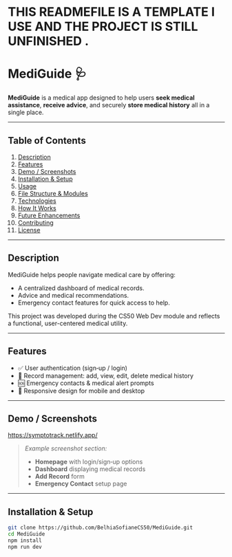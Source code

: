 # THIS READMEFILE IS A TEMPLATE I USE AND THE PROJECT IS STILL UNFINISHED .

# MediGuide 🩺

**MediGuide** is a medical app designed to help users **seek medical assistance**, **receive advice**, and securely **store medical history** all in a single place.

---

## Table of Contents
1. [Description](#description)  
2. [Features](#features)  
3. [Demo / Screenshots](#demo--screenshots)  
4. [Installation & Setup](#installation--setup)  
5. [Usage](#usage)  
6. [File Structure & Modules](#file-structure--modules)  
7. [Technologies](#technologies)  
8. [How It Works](#how-it-works)  
9. [Future Enhancements](#future-enhancements)  
10. [Contributing](#contributing)  
11. [License](#license)

---

## Description
MediGuide helps people navigate medical care by offering:
- A centralized dashboard of medical records.
- Advice and medical recommendations.
- Emergency contact features for quick access to help.

This project was developed during the CS50 Web Dev module and reflects a functional, user-centered medical utility.

---

## Features
- ✅ User authentication (sign‑up / login)  
- 📁 Record management: add, view, edit, delete medical history  
- 🆘 Emergency contacts & medical alert prompts  
- 📱 Responsive design for mobile and desktop

---

##  Demo / Screenshots
https://symptotrack.netlify.app/

> *Example screenshot section:*
> - **Homepage** with login/sign‑up options  
> - **Dashboard** displaying medical records  
> - **Add Record** form  
> - **Emergency Contact** setup page

---

## Installation & Setup

```bash
git clone https://github.com/BelhiaSofianeCS50/MediGuide.git
cd MediGuide
npm install
npm run dev
